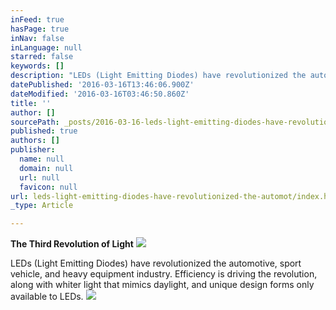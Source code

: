 ```yaml
---
inFeed: true
hasPage: true
inNav: false
inLanguage: null
starred: false
keywords: []
description: "LEDs (Light Emitting Diodes) have revolutionized the automotive, sport vehicle, and heavy equipment industry. \_Efficiency is driving the revolution, along with whiter light that mimics daylight, and unique design forms only available to LEDs."
datePublished: '2016-03-16T13:46:06.900Z'
dateModified: '2016-03-16T03:46:50.860Z'
title: ''
author: []
sourcePath: _posts/2016-03-16-leds-light-emitting-diodes-have-revolutionized-the-automot.md
published: true
authors: []
publisher:
  name: null
  domain: null
  url: null
  favicon: null
url: leds-light-emitting-diodes-have-revolutionized-the-automot/index.html
_type: Article

---
```

**The Third Revolution of Light**
![](https://the-grid-user-content.s3-us-west-2.amazonaws.com/5519aeda-15a3-47eb-9fc5-56b5614cb122.jpg)

LEDs (Light Emitting Diodes) have revolutionized the automotive, sport vehicle, and heavy equipment industry.  Efficiency is driving the revolution, along with whiter light that mimics daylight, and unique design forms only available to LEDs.
![](https://the-grid-user-content.s3-us-west-2.amazonaws.com/23bdc9c9-7862-4f9d-bc5a-88207071baa9.jpg)